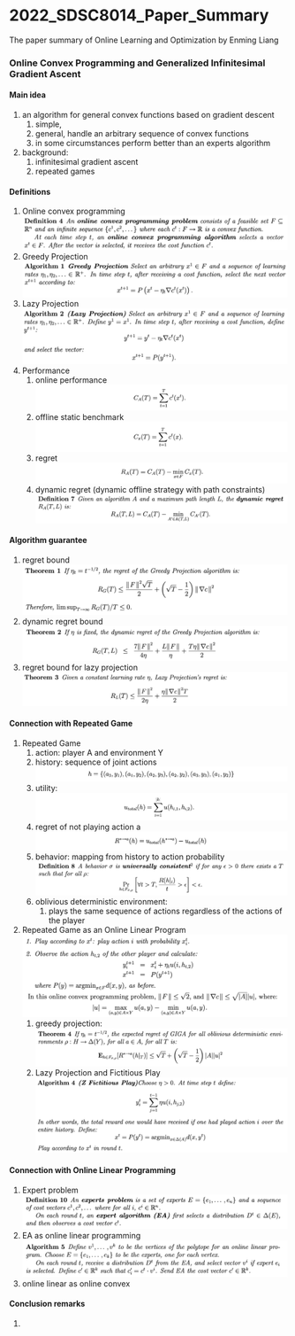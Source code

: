 # 2022_SDSC8014_Paper_Summary
The paper summary of Online Learning and Optimization by Enming Liang


### Online Convex Programming and Generalized Infinitesimal Gradient Ascent
#### Main idea
1. an algorithm for general convex functions based on gradient descent
   1. simple, 
   2. general, handle an arbitrary sequence of convex functions
   3. in some circumstances perform better than an experts algorithm
2. background:
   1. infinitesimal gradient ascent
   2. repeated games
 
#### Definitions
1. Online convex programming
![](2022-01-28-14-35-06.png)
2. Greedy Projection
![](2022-01-28-14-36-07.png)
3. Lazy Projection
![](2022-01-28-14-53-54.png)
4. Performance
   1. online performance
![](2022-01-28-14-40-03.png)
   2. offline static benchmark
![](2022-01-28-14-40-14.png)
   1. regret 
![](2022-01-28-14-40-33.png)
   1. dynamic regret (dynamic offline strategy with path constraints)
![](2022-01-28-14-48-44.png)

#### Algorithm guarantee
1. regret bound
![](2022-01-28-14-41-50.png)
2. dynamic regret bound
![](2022-01-28-14-51-10.png)
3. regret bound for lazy projection
![](2022-01-28-14-55-16.png)


#### Connection with Repeated Game
1. Repeated Game
    1. action: player A and environment Y
    2. history: sequence of joint actions
![](2022-01-28-14-58-00.png)
    3. utility: 
![](2022-01-28-14-58-36.png)
    4. regret of not playing action a
![](2022-01-28-15-00-25.png)
    5. behavior: mapping from history to action probability
![](2022-01-28-15-03-38.png)
    6. oblivious deterministic environment: 
       1. plays the same sequence of actions regardless of the actions of the player
2. Repeated Game as an Online Linear Program
![](2022-01-28-15-17-07.png)
   1. greedy projection:
![](2022-01-28-15-26-11.png)
   1. Lazy Projection and Fictitious Play
![](2022-01-28-15-31-32.png)

#### Connection with Online Linear Programming
1. Expert problem
   ![](2022-01-28-15-32-40.png)
2. EA as online linear programming
![](2022-01-28-15-49-56.png)
3. online linear as online convex


#### Conclusion remarks
1. 

